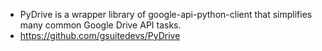 * PyDrive is a wrapper library of google-api-python-client that simplifies many common Google Drive API tasks.
* https://github.com/gsuitedevs/PyDrive